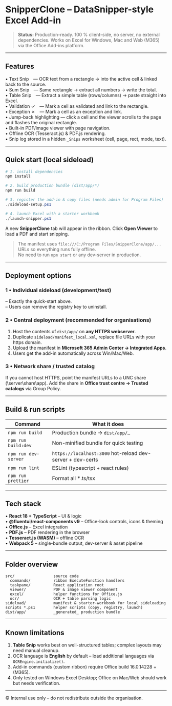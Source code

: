 # SnipperClone – DataSnipper-style Excel Add-in

> **Status:** Production-ready. 100 % client-side, no server, no external dependencies. Works on Excel for Windows, Mac and Web (M365) via the Office Add-ins platform.

---

## Features

• Text Snip — OCR text from a rectangle → into the active cell & linked back to the source.  
• Sum Snip — Same rectangle → extract all numbers → write the total.  
• Table Snip — Extract a simple table (rows/columns) → paste straight into Excel.  
• Validation ✓ — Mark a cell as validated and link to the rectangle.  
• Exception ✗ — Mark a cell as an exception and link.  
• Jump-back highlighting — click a cell and the viewer scrolls to the page and flashes the original rectangle.  
• Built-in PDF/image viewer with page navigation.  
• Offline OCR (Tesseract.js) & PDF.js rendering.  
• Snip log stored in a hidden `_Snips` worksheet (cell, page, rect, mode, text).

---

## Quick start (local sideload)

```powershell
# 1. install dependencies
npm install

# 2. build production bundle (dist/app/*)
npm run build

# 3. register the add-in & copy files (needs admin for Program Files)
./sideload-setup.ps1

# 4. launch Excel with a starter workbook
./launch-snipper.ps1
```

A new **SnipperClone** tab will appear in the ribbon. Click **Open Viewer** to load a PDF and start snipping.

> The manifest uses `file:///C:/Program Files/SnipperClone/app/...` URLs so everything runs fully offline.  
> No need to run `npm start` or any dev-server in production.

---

## Deployment options

### 1 • Individual sideload (development/test)
– Exactly the quick-start above.  
– Users can remove the registry key to uninstall.

### 2 • Central deployment (recommended for organisations)
1. Host the contents of `dist/app/` on **any HTTPS webserver**.  
2. Duplicate `sideload/manifest_local.xml`, replace file URLs with your https domain.  
3. Upload the manifest in **Microsoft 365 Admin Center → Integrated Apps**.  
4. Users get the add-in automatically across Win/Mac/Web.

### 3 • Network share / trusted catalog
If you cannot host HTTPS, point the manifest URLs to a UNC share (\server\share\app\).  Add the share in **Office trust centre → Trusted catalogs** via Group Policy.

---

## Build & run scripts

| Command | What it does |
|---------|--------------|
| `npm run build` | Production bundle → `dist/app/…` |
| `npm run build:dev` | Non-minified bundle for quick testing |
| `npm run dev-server` | `https://localhost:3000` hot-reload dev-server + dev-certs |
| `npm run lint` | ESLint (typescript + react rules) |
| `npm run prettier` | Format all *.ts/tsx |

---

## Tech stack

• **React 18 + TypeScript** – UI & logic  
• **@fluentui/react-components v9** – Office-look controls, icons & theming  
• **Office.js** – Excel integration  
• **PDF.js** – PDF rendering in the browser  
• **Tesseract.js (WASM)** – offline OCR  
• **Webpack 5** – single-bundle output, dev-server & asset pipeline

---

## Folder overview

```
src/                 source code
  commands/          ribbon ExecuteFunction handlers
  taskpane/          React application root
  viewer/            PDF & image viewer component
  excel/             helper functions for Office.js
  ocr/               OCR + table parsing logic
sideload/            manifest & starter-workbook for local sideloading
scripts *.ps1        helper scripts (copy, registry, launch)
dist/app/            _generated_ production bundle
```

---

## Known limitations

1. **Table Snip** works best on well-structured tables; complex layouts may need manual cleanup.  
2. OCR language is **English** by default – load additional languages via `OCREngine.initialize()`.  
3. Add-in commands (custom ribbon) require Office build 16.0.14228 + (M365).  
4. Only tested on Windows Excel Desktop; Office on Mac/Web should work but needs verification.

---

© Internal use only – do not redistribute outside the organisation.